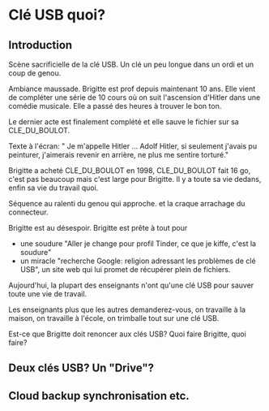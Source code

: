 # Clé USB quoi?

## Introduction

Scène sacrificielle de la clé USB. Un clé un peu longue dans un ordi et un coup de genou.



Ambiance maussade. 
Brigitte est prof depuis maintenant 10 ans. 
Elle vient de compléter une série de 10 cours où on suit l'ascension d'Hitler 
dans une comédie musicale. Elle a passé des heures à trouver le bon ton.

Le dernier acte est finalement complété et elle sauve le fichier sur sa CLE_DU_BOULOT.

Texte à l'écran:
" Je m'appelle Hitler ... Adolf Hitler, si seulement j'avais pu peinturer,
j'aimerais revenir en arrière, ne plus me sentire torturé."

Brigitte a acheté CLE_DU_BOULOT en 1998, CLE_DU_BOULOT fait 16 go, c'est pas beaucoup 
mais c'est large pour Brigitte. Il y a toute sa vie dedans, enfin sa vie du travail quoi.

Séquence au ralenti du genou qui approche. et la craque arrachage du connecteur.

Brigitte est au désespoir. Brigitte est prête à tout pour 
 - une soudure "Aller je change pour profil Tinder, ce que je kiffe, c'est la soudure" 
 - un miracle "recherche Google: religion adressant les problèmes de clé USB", 
un site web qui lui promet de récupérer plein de fichiers.

Aujourd'hui, la plupart des enseignants n'ont qu'une clé USB pour sauver toute une vie de travail. 

Les enseignants plus que les autres demanderez-vous, on travaille à la maison, on travaille à l'école, on trimballe tout sur une clé USB. 

Est-ce que Brigitte doit renoncer aux clés USB? Quoi faire Brigitte, quoi faire?

## Deux clés USB? Un "Drive"?



## Cloud backup synchronisation etc.






